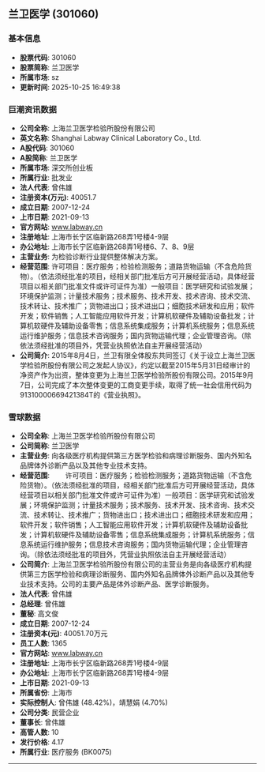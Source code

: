 ## 兰卫医学 (301060)

### 基本信息

- **股票代码**: 301060
- **股票简称**: 兰卫医学
- **所属市场**: sz
- **更新时间**: 2025-10-25 16:49:38

### 巨潮资讯数据

- **公司全称**: 上海兰卫医学检验所股份有限公司
- **英文名称**: Shanghai Labway Clinical Laboratory Co., Ltd.
- **A股代码**: 301060
- **A股简称**: 兰卫医学
- **所属市场**: 深交所创业板
- **所属行业**: 批发业
- **法人代表**: 曾伟雄
- **注册资本(万元)**: 40051.7
- **成立日期**: 2007-12-24
- **上市日期**: 2021-09-13
- **官方网站**: www.labway.cn
- **注册地址**: 上海市长宁区临新路268弄1号楼4-9层
- **办公地址**: 上海市长宁区临新路268弄1号楼6、7、8、9层
- **主营业务**: 为检验诊断行业提供整体解决方案。
- **经营范围**: 许可项目：医疗服务；检验检测服务；道路货物运输（不含危险货物）。（依法须经批准的项目，经相关部门批准后方可开展经营活动，具体经营项目以相关部门批准文件或许可证件为准）一般项目：医学研究和试验发展；环境保护监测；计量技术服务；技术服务、技术开发、技术咨询、技术交流、技术转让、技术推广；货物进出口；技术进出口；细胞技术研发和应用；软件开发；软件销售；人工智能应用软件开发；计算机软硬件及辅助设备批发；计算机软硬件及辅助设备零售；信息系统集成服务；计算机系统服务；信息系统运行维护服务；信息技术咨询服务；国内货物运输代理；企业管理咨询。（除依法须经批准的项目外，凭营业执照依法自主开展经营活动）
- **公司简介**: 2015年8月4日，兰卫有限全体股东共同签订《关于设立上海兰卫医学检验所股份有限公司之发起人协议》，约定以截至2015年5月31日经审计的净资产作为出资，整体变更为上海兰卫医学检验所股份有限公司。2015年9月7日，公司完成了本次整体变更的工商变更手续，取得了统一社会信用代码为91310000669421384T的《营业执照》。

### 雪球数据

- **公司全称**: 上海兰卫医学检验所股份有限公司
- **公司简称**: 兰卫医学
- **主营业务**: 向各级医疗机构提供第三方医学检验和病理诊断服务、国内外知名品牌体外诊断产品以及其他专业技术支持。
- **经营范围**: 　　许可项目：医疗服务；检验检测服务；道路货物运输（不含危险货物）。（依法须经批准的项目，经相关部门批准后方可开展经营活动，具体经营项目以相关部门批准文件或许可证件为准）一般项目：医学研究和试验发展；环境保护监测；计量技术服务；技术服务、技术开发、技术咨询、技术交流、技术转让、技术推广；货物进出口；技术进出口；细胞技术研发和应用；软件开发；软件销售；人工智能应用软件开发；计算机软硬件及辅助设备批发；计算机软硬件及辅助设备零售；信息系统集成服务；计算机系统服务；信息系统运行维护服务；信息技术咨询服务；国内货物运输代理；企业管理咨询。（除依法须经批准的项目外，凭营业执照依法自主开展经营活动）
- **公司简介**: 上海兰卫医学检验所股份有限公司的主营业务是向各级医疗机构提供第三方医学检验和病理诊断服务、国内外知名品牌体外诊断产品以及其他专业技术支持。公司的主要产品是体外诊断产品、医学诊断服务。
- **法人代表**: 曾伟雄
- **总经理**: 曾伟雄
- **董秘**: 高文俊
- **成立日期**: 2007-12-24
- **注册资本(元)**: 40051.70万元
- **员工人数**: 1365
- **官方网站**: www.labway.cn
- **注册地址**: 上海市长宁区临新路268弄1号楼4-9层
- **办公地址**: 上海市长宁区临新路268弄1号楼4-9层
- **上市日期**: 2021-09-13
- **所属省份**: 上海市
- **实际控制人**: 曾伟雄 (48.42%)，靖慧娟 (4.70%)
- **公司分类**: 民营企业
- **董事长**: 曾伟雄
- **高管人数**: 10
- **发行价格**: 4.17
- **所属行业**: 医疗服务 (BK0075)

---